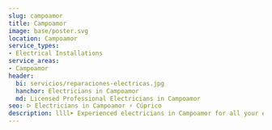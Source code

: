 ```yaml
---
slug: campoamor
title: Campoamor
image: base/poster.svg
location: Campoamor
service_types:
- Electrical Installations
service_areas:
- Campoamor
header:
  bi: servicios/reparaciones-electricas.jpg
  hanchor: Electricians in Campoamor
  md: Licensed Professional Electricians in Campoamor
seo: ᐅ Electricians in Campoamor ⚡️ Cúprico
description: llll➤ Experienced electricians in Campoamor for all your electrical needs. Fast, efficient and reliable service ✅ Contact us!
---
```

